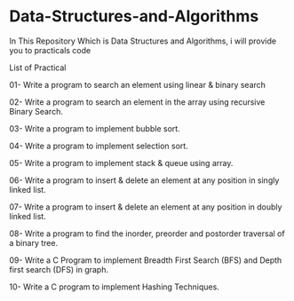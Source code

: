 # Data-Structures-and-Algorithms
In This Repository Which is Data Structures and Algorithms, i will provide you to practicals code 

List of Practical


01- Write a program to search an element using linear &
binary search

02- Write a program to search an element in the array using
recursive Binary Search.

03- Write a program to implement bubble sort.

04- Write a program to implement selection sort.

05- Write a program to implement stack & queue using
array.

06- Write a program to insert & delete an element at any
position in singly linked list.

07- Write a program to insert & delete an element at any
position in doubly linked list. 

08- Write a program to find the inorder, preorder and
postorder traversal of a binary tree.

09- Write a C Program to implement Breadth First Search
(BFS) and Depth first search (DFS) in graph.
 
10- Write a C program to implement Hashing Techniques.
